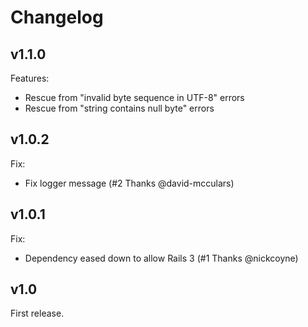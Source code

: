 Changelog
=========

v1.1.0
------

Features:

- Rescue from "invalid byte sequence in UTF-8" errors
- Rescue from "string contains null byte" errors

v1.0.2
------

Fix:

- Fix logger message (#2 Thanks @david-mcculars)

v1.0.1
------

Fix:

- Dependency eased down to allow Rails 3 (#1 Thanks @nickcoyne)

v1.0
----

First release.
